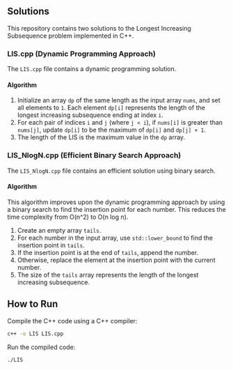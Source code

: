 ## Solutions
This repository contains two solutions to the Longest Increasing Subsequence problem implemented in C++.

### LIS.cpp (Dynamic Programming Approach)
The `LIS.cpp` file contains a dynamic programming solution.

#### Algorithm
1. Initialize an array `dp` of the same length as the input array `nums`, and set all elements to `1`. Each element `dp[i]` represents the length of the longest increasing subsequence ending at index `i`.
2. For each pair of indices `i` and `j` (where `j < i`), if `nums[i]` is greater than `nums[j]`, update `dp[i]` to be the maximum of `dp[i]` and `dp[j] + 1`.
3. The length of the LIS is the maximum value in the `dp` array.

### LIS_NlogN.cpp (Efficient Binary Search Approach)
The `LIS_NlogN.cpp` file contains an efficient solution using binary search.

#### Algorithm
This algorithm improves upon the dynamic programming approach by using a binary search to find the insertion point for each number. This reduces the time complexity from O(n^2) to O(n log n).

1. Create an empty array `tails`.
2. For each number in the input array, use `std::lower_bound` to find the insertion point in `tails`.
3. If the insertion point is at the end of `tails`, append the number.
4. Otherwise, replace the element at the insertion point with the current number.
5. The size of the `tails` array represents the length of the longest increasing subsequence.

## How to Run
Compile the C++ code using a C++ compiler:
```sh
c++ -o LIS LIS.cpp
```

Run the compiled code:
```sh
./LIS
```

